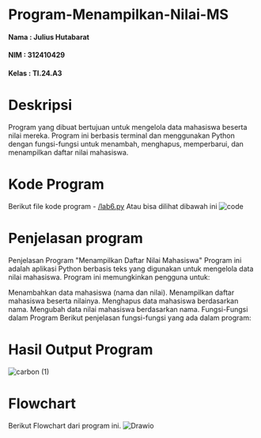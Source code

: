 # Program-Menampilkan-Nilai-MS
#### Nama    : Julius Hutabarat
#### NIM     : 312410429
#### Kelas   : TI.24.A3

# Deskripsi
Program yang dibuat bertujuan untuk mengelola data mahasiswa beserta nilai mereka. Program ini berbasis terminal dan menggunakan Python dengan fungsi-fungsi untuk menambah, menghapus, memperbarui, dan menampilkan daftar nilai mahasiswa.

# Kode Program
Berikut file kode program - [/lab6.py](./lab6.py)
Atau bisa dilihat dibawah ini
![code](https://github.com/user-attachments/assets/272610b3-16a9-49b6-9cb2-102874664374)

# Penjelasan program
Penjelasan Program "Menampilkan Daftar Nilai Mahasiswa"
Program ini adalah aplikasi Python berbasis teks yang digunakan untuk mengelola data nilai mahasiswa. Program ini memungkinkan pengguna untuk:

Menambahkan data mahasiswa (nama dan nilai).
Menampilkan daftar mahasiswa beserta nilainya.
Menghapus data mahasiswa berdasarkan nama.
Mengubah data nilai mahasiswa berdasarkan nama.
Fungsi-Fungsi dalam Program
Berikut penjelasan fungsi-fungsi yang ada dalam program:

# Hasil Output Program
![carbon (1)](https://github.com/user-attachments/assets/eeff2307-d055-4069-adb3-ca7ca567c885)
# Flowchart
Berikut Flowchart dari program ini.
![Drawio](https://github.com/user-attachments/assets/f7352362-ae63-4981-b429-0dcbdaa14acd)
